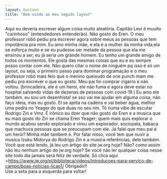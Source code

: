```yaml
---
layout: Gustavo
title: "Bem-vindo ao meu segudo layout"
---
```

Aqui eu deveria escrever algum coisa muito aleatória. Capitão Levi é muuito "carinhoso" (entendedores entenderão). Não gosto do Eren. O meu professor robô pediu pra escrever agora sobre meus as pessoas que tem impotância pra mim. Eu amo minha mãe, e ela é a mulher da minha vida;ela se esforça muito e se eu pudesse ser metade da pessoa que ela me ensinou a ser, eu já seria um grande homem. Eu tenho um grande amigo de todos os momentos. Ele gosta das mesmas coisas que eu e eu sempre posso contar com ele. Não quero citar o nome de ninguém pq isso é só um layout, ou seja, o primeiro passo para dominar programação e o meu professor robô mais feio que o menino queixudo de one punch mam me pediu pra escrever o que eu gosto. Meu pai foi comprar cigarro e não voltou. (brincadeira, ele é um heroi, ele não fuma e agora deve estar no hospital salvando vidas de dezenas de pessoas com covid-19.) Eu amo ele também. eu sou um desenhista! se sso vai me ajudar em alguma coisa, não faço ideia, mas eu gosto. EI se ajeita na cadeira e vai beber água, melhor uma pedra no Yeager do que duas no seu rim. Tô numa vibe de escutar Rodrigo Zin e Vmz. É irônico eu dzer que não gosto do Eren e a musica que eu mais gosto do Zin se chama Eren Yeager; quem mais quis explorar o mundo acabou sendo explorado e virou um explorador, sociopata, babaca que machuca pessoas que se preucupam com ele. Já falei que meu pai é um herói? Minha mãe tambem é. Por falar nisso, você tem que ouvir a musica Izuku Midorya do Rodrigo Zin e a musica referências, dele também. Você que está lendo, já leu um ártigo do site jw.org hoje? Não? como assim não leu nenhum artigo do jw.org hoje? Se você não ler qualquer coisa nesse site todo dia jamais será feliz de verdade. Só clica aqui >https://www.jw.org/pt/biblioteca/videos/introducoes-para-servico-de-campo/boas-noticias-licao1/                          Obrigado!!                                                                                                                      
Use a seta para a esquerda para voltar!

